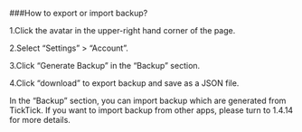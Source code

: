 ###How to export or import backup?

1.Click the avatar in the upper-right hand corner of the page.

2.Select “Settings” > “Account”.

3.Click “Generate Backup” in the “Backup” section.

4.Click “download” to export backup and save as a JSON file.

In the “Backup” section, you can import backup which are generated from TickTick. If you want to import backup from other apps, please turn to 1.4.14 for more details. 



